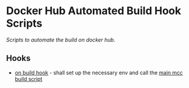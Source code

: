 # Docker Hub Automated Build Hook Scripts

_Scripts to automate the build on docker hub._

## Hooks

 - [on build hook](/hooks/build) - shall set up the necessary env and call the [main mcc build script](bin/build)